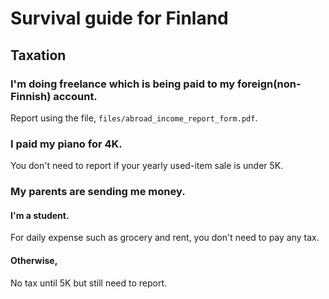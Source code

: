 # Survival guide for Finland

## Taxation

### I'm doing freelance which is being paid to my foreign(non-Finnish) account.
Report using the file, `files/abroad_income_report_form.pdf`.

### I paid my piano for 4K.
You don't need to report if your yearly used-item sale is under 5K.

### My parents are sending me money.
#### I'm a student.
For daily expense such as grocery and rent, you don't need to pay any tax.
#### Otherwise,
No tax until 5K but still need to report.
